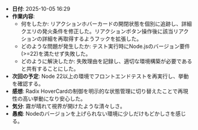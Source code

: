 - **日付**: 2025-10-05 16:29
- **作業内容**:
  - 何をしたか: リアクションホバーカードの開閉状態を個別に追跡し、詳細クエリの発火条件を修正した。リアクションボタン操作後に該当リアクションの詳細を再取得するようフックを拡張した。
  - どのような問題が発生したか: テスト実行時にNode.jsのバージョン要件(>=22)を満たせず失敗した。
  - どのように解決したか: 失敗理由を記録し、適切な環境構築が必要であると共有することにした。
- **次回の予定**: Node 22以上の環境でフロントエンドテストを再実行し、挙動を確認する。
- **感想**: Radix HoverCardの制御を明示的な状態管理に切り替えたことで再現性の高い挙動になり安心した。
- **気分**: 霧が晴れて視界が開けたような清々しさ。
- **愚痴**: Nodeのバージョンを上げられない環境に少しだけもどかしさを感じる。
